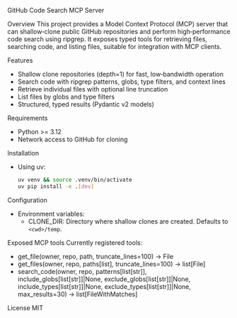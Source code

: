 GitHub Code Search MCP Server

Overview
This project provides a Model Context Protocol (MCP) server that can shallow‑clone public GitHub repositories and perform high‑performance code search using ripgrep. It exposes typed tools for retrieving files, searching code, and listing files, suitable for integration with MCP clients.

Features
- Shallow clone repositories (depth=1) for fast, low‑bandwidth operation
- Search code with ripgrep patterns, globs, type filters, and context lines
- Retrieve individual files with optional line truncation
- List files by globs and type filters
- Structured, typed results (Pydantic v2 models)

Requirements
- Python >= 3.12
- Network access to GitHub for cloning

Installation
- Using uv:
  ```bash
  uv venv && source .venv/bin/activate
  uv pip install -e .[dev]
  ```

Configuration
- Environment variables:
  - CLONE_DIR: Directory where shallow clones are created. Defaults to `<cwd>/temp`.

Exposed MCP tools
Currently registered tools:
- get_file(owner, repo, path, truncate_lines=100) -> File
- get_files(owner, repo, paths[list], truncate_lines=100) -> list[File]
- search_code(owner, repo, patterns[list[str]], include_globs[list[str]]|None, exclude_globs[list[str]]|None, include_types[list[str]]|None, exclude_types[list[str]]|None, max_results=30) -> list[FileWithMatches]

License
MIT